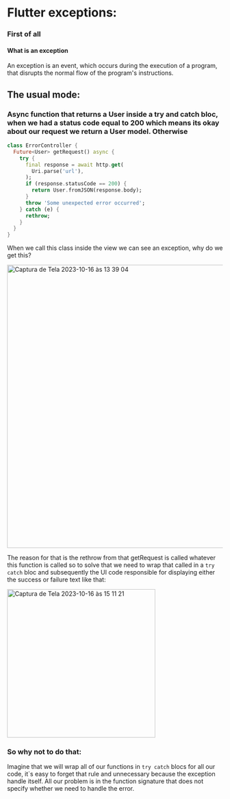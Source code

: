 # Flutter exceptions: 

### First of all
#### What is an exception
An exception is an event, which occurs during the execution of a program, that disrupts the normal flow of the program's instructions.

## The usual mode:

### Async function that returns a User inside a try and catch bloc, when we had a status code equal to 200 which means its okay about our request we return a User model. Otherwise 

~~~dart
class ErrorController {
  Future<User> getRequest() async {
    try {
      final response = await http.get(
        Uri.parse('url'),
      );
      if (response.statusCode == 200) {
        return User.fromJSON(response.body);
      }
      throw 'Some unexpected error occurred';
    } catch (e) {
      rethrow;
    }
  }
}
~~~

When we call this class inside the view we can see an exception, why do we get this?

<img width="660" alt="Captura de Tela 2023-10-16 às 13 39 04" src="https://github.com/jjullimayanne/flutter-exceptions/assets/79465402/a884d1e5-8501-45ac-ba1c-caf6b967fd5f">


The reason for that is the rethrow from that getRequest is called whatever this function is called so to solve that we need to wrap that called in a `try catch` bloc and subsequently the UI code responsible for displaying either the success or failure text like that:

<img width="346" alt="Captura de Tela 2023-10-16 às 15 11 21" src="https://github.com/jjullimayanne/flutter-exceptions/assets/79465402/c6434074-04e6-45c3-8cdc-6038eb903e74">

### So why not to do that: 

Imagine that we will wrap all of our functions in `try catch` blocs for all our code, it`s easy to forget that rule and unnecessary because the exception handle itself. All our problem is in the function signature that does not specify whether we need to handle the error.



